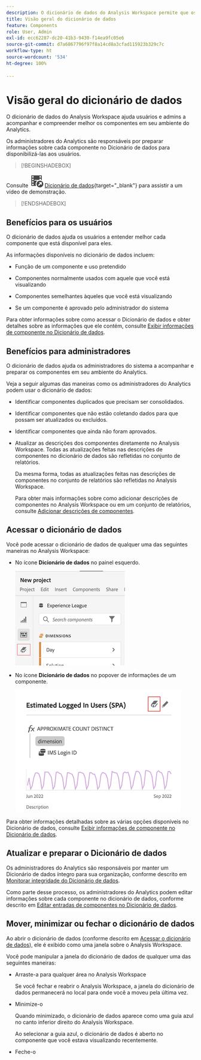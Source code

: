 ```yaml
---
description: O dicionário de dados do Analysis Workspace permite que os usuários rastreiem e criem um catálogo dos vários componentes no Analysis Workspace, incluindo seu uso pretendido, quais estão aprovados, quais são duplicatas e assim por diante.
title: Visão geral do dicionário de dados
feature: Components
role: User, Admin
exl-id: ecc62287-dc20-41b3-9430-f14ea9fc05e6
source-git-commit: d7a6867796f97f8a14cd8a3cfad115923b329c7c
workflow-type: ht
source-wordcount: '534'
ht-degree: 100%

---
```


# Visão geral do dicionário de dados

O dicionário de dados do Analysis Workspace ajuda usuários e admins a acompanhar e compreender melhor os componentes em seu ambiente do Analytics.

Os administradores do Analytics são responsáveis por preparar informações sobre cada componente no Dicionário de dados para disponibilizá-las aos usuários.


>[!BEGINSHADEBOX]

Consulte ![VideoCheckedOut](/help/assets/icons/VideoCheckedOut.svg) [Dicionário de dados](https://video.tv.adobe.com/v/3418028?quality=12&learn=on){target="_blank"} para assistir a um vídeo de demonstração.

>[!ENDSHADEBOX]


## Benefícios para os usuários

O dicionário de dados ajuda os usuários a entender melhor cada componente que está disponível para eles.

As informações disponíveis no dicionário de dados incluem:

* Função de um componente e uso pretendido

* Componentes normalmente usados com aquele que você está visualizando

* Componentes semelhantes àqueles que você está visualizando

* Se um componente é aprovado pelo administrador do sistema

Para obter informações sobre como acessar o Dicionário de dados e obter detalhes sobre as informações que ele contém, consulte [Exibir informações de componente no Dicionário de dados](/help/analyze/analysis-workspace/components/data-dictionary/view-data-dictionary.md).

## Benefícios para administradores

O dicionário de dados ajuda os administradores do sistema a acompanhar e preparar os componentes em seu ambiente do Analytics.

Veja a seguir algumas das maneiras como os administradores do Analytics podem usar o dicionário de dados:

* Identificar componentes duplicados que precisam ser consolidados.

* Identificar componentes que não estão coletando dados para que possam ser atualizados ou excluídos.

* Identificar componentes que ainda não foram aprovados.

* Atualizar as descrições dos componentes diretamente no Analysis Workspace. Todas as atualizações feitas nas descrições de componentes no dicionário de dados são refletidas no conjunto de relatórios.

  Da mesma forma, todas as atualizações feitas nas descrições de componentes no conjunto de relatórios são refletidas no Analysis Workspace.

  Para obter mais informações sobre como adicionar descrições de componentes no Analysis Workspace ou em um conjunto de relatórios, consulte [Adicionar descrições de componentes](/help/analyze/analysis-workspace/components/add-component-descriptions.md).

## Acessar o dicionário de dados

Você pode acessar o dicionário de dados de qualquer uma das seguintes maneiras no Analysis Workspace:

* No ícone **Dicionário de dados** no painel esquerdo.

  ![Ícone do dicionário de dados no painel esquerdo](assets/data-dictionary-access-icon.png)

* No ícone **Dicionário de dados** no popover de informações de um componente.

  ![Ícone do dicionário de dados no popover de informações](assets/data-dictionary-access-infopopover.png)
  <!--update screenshot; this was taken from a mock-->

Para obter informações detalhadas sobre as várias opções disponíveis no Dicionário de dados, consulte [Exibir informações de componente no Dicionário de dados](/help/analyze/analysis-workspace/components/data-dictionary/view-data-dictionary.md).

## Atualizar e preparar o Dicionário de dados

Os administradores do Analytics são responsáveis por manter um Dicionário de dados íntegro para sua organização, conforme descrito em [Monitorar integridade do Dicionário de dados](/help/analyze/analysis-workspace/components/data-dictionary/monitor-data-dictionary-health.md).

Como parte desse processo, os administradores do Analytics podem editar informações sobre cada componente no dicionário de dados, conforme descrito em [Editar entradas de componentes no Dicionário de dados](/help/analyze/analysis-workspace/components/data-dictionary/edit-entries-data-dictionary.md).

## Mover, minimizar ou fechar o dicionário de dados

Ao abrir o dicionário de dados (conforme descrito em [Acessar o dicionário de dados](#access-the-data-dictionary)), ele é exibido como uma janela sobre o Analysis Workspace.

Você pode manipular a janela do dicionário de dados de qualquer uma das seguintes maneiras:

* Arraste-a para qualquer área no Analysis Workspace

  Se você fechar e reabrir o Analysis Workspace, a janela do dicionário de dados permanecerá no local para onde você a moveu pela última vez. <!--True?-->

* Minimize-o

  Quando minimizado, o dicionário de dados aparece como uma guia azul no canto inferior direito do Analysis Workspace.

  Ao selecionar a guia azul, o dicionário de dados é aberto no componente que você estava visualizando recentemente.

* Feche-o
